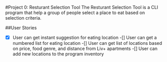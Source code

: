 #Project 0: Resturant Selection Tool
The Resturant Selection Tool is a CLI program that help a group of people select a place to eat based on selection criteria.

##User Stories
-[X] User can get instant suggestion for eating location
-[] User can get a numbered list for eating location
-[] User can get list of locations based on price, food genre, and distance from Liv+ apartments
-[] User can add new locations to the program inventory